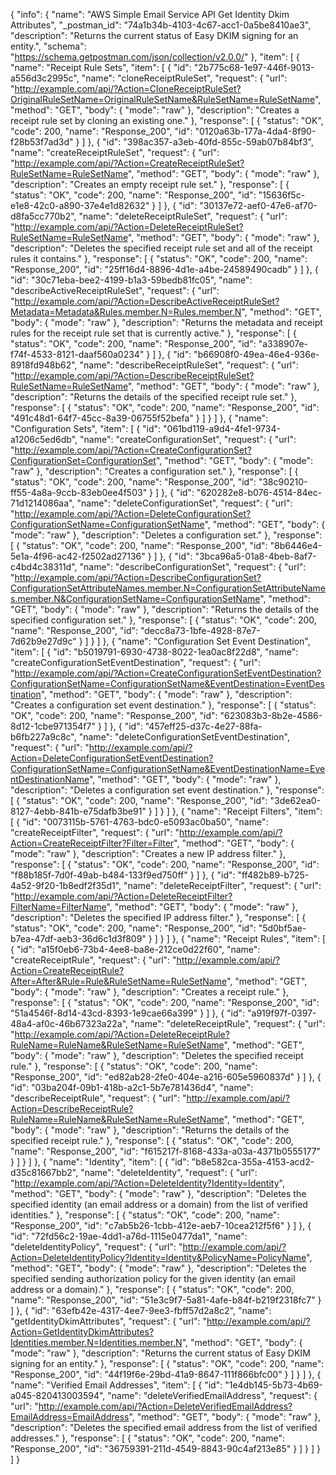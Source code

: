{
  "info": {
    "name": "AWS Simple Email Service API Get Identity Dkim Attributes",
    "_postman_id": "74a1b34b-4103-4c67-acc1-0a5be8410ae3",
    "description": "Returns the current status of Easy DKIM signing for an entity.",
    "schema": "https://schema.getpostman.com/json/collection/v2.0.0/"
  },
  "item": [
    {
      "name": "Receipt Rule Sets",
      "item": [
        {
          "id": "2b775c68-1e97-446f-9013-a556d3c2995c",
          "name": "cloneReceiptRuleSet",
          "request": {
            "url": "http://example.com/api/?Action=CloneReceiptRuleSet?OriginalRuleSetName=OriginalRuleSetName&RuleSetName=RuleSetName",
            "method": "GET",
            "body": {
              "mode": "raw"
            },
            "description": "Creates a receipt rule set by cloning an existing one."
          },
          "response": [
            {
              "status": "OK",
              "code": 200,
              "name": "Response_200",
              "id": "0120a63b-177a-4da4-8f90-f28b53f7ad3d"
            }
          ]
        },
        {
          "id": "398ac357-a3eb-40fd-855c-59ab07b84bf3",
          "name": "createReceiptRuleSet",
          "request": {
            "url": "http://example.com/api/?Action=CreateReceiptRuleSet?RuleSetName=RuleSetName",
            "method": "GET",
            "body": {
              "mode": "raw"
            },
            "description": "Creates an empty receipt rule set."
          },
          "response": [
            {
              "status": "OK",
              "code": 200,
              "name": "Response_200",
              "id": "15636f5c-e1e8-42c0-a890-37e4e1d82632"
            }
          ]
        },
        {
          "id": "30137e72-aef0-47e6-af70-d8fa5cc770b2",
          "name": "deleteReceiptRuleSet",
          "request": {
            "url": "http://example.com/api/?Action=DeleteReceiptRuleSet?RuleSetName=RuleSetName",
            "method": "GET",
            "body": {
              "mode": "raw"
            },
            "description": "Deletes the specified receipt rule set and all of the receipt rules it contains."
          },
          "response": [
            {
              "status": "OK",
              "code": 200,
              "name": "Response_200",
              "id": "25ff16d4-8896-4d1e-a4be-24589490cadb"
            }
          ]
        },
        {
          "id": "30c71eba-bee2-4199-b1a3-59bedb81fc05",
          "name": "describeActiveReceiptRuleSet",
          "request": {
            "url": "http://example.com/api/?Action=DescribeActiveReceiptRuleSet?Metadata=Metadata&Rules.member.N=Rules.member.N",
            "method": "GET",
            "body": {
              "mode": "raw"
            },
            "description": "Returns the metadata and receipt rules for the receipt rule set that is currently active."
          },
          "response": [
            {
              "status": "OK",
              "code": 200,
              "name": "Response_200",
              "id": "a338907e-f74f-4533-8121-daaf560a0234"
            }
          ]
        },
        {
          "id": "b66908f0-49ea-46e4-936e-8918fd948b62",
          "name": "describeReceiptRuleSet",
          "request": {
            "url": "http://example.com/api/?Action=DescribeReceiptRuleSet?RuleSetName=RuleSetName",
            "method": "GET",
            "body": {
              "mode": "raw"
            },
            "description": "Returns the details of the specified receipt rule set."
          },
          "response": [
            {
              "status": "OK",
              "code": 200,
              "name": "Response_200",
              "id": "491c48d1-64f7-45cc-8a39-06755f52befa"
            }
          ]
        }
      ]
    },
    {
      "name": "Configuration Sets",
      "item": [
        {
          "id": "061bd119-a9d4-4fe1-9734-a1206c5ed6db",
          "name": "createConfigurationSet",
          "request": {
            "url": "http://example.com/api/?Action=CreateConfigurationSet?ConfigurationSet=ConfigurationSet",
            "method": "GET",
            "body": {
              "mode": "raw"
            },
            "description": "Creates a configuration set."
          },
          "response": [
            {
              "status": "OK",
              "code": 200,
              "name": "Response_200",
              "id": "38c90210-ff55-4a8a-9ccb-83eb0ee4f503"
            }
          ]
        },
        {
          "id": "620282e8-b076-4514-84ec-71d1214086aa",
          "name": "deleteConfigurationSet",
          "request": {
            "url": "http://example.com/api/?Action=DeleteConfigurationSet?ConfigurationSetName=ConfigurationSetName",
            "method": "GET",
            "body": {
              "mode": "raw"
            },
            "description": "Deletes a configuration set."
          },
          "response": [
            {
              "status": "OK",
              "code": 200,
              "name": "Response_200",
              "id": "8b6446e4-5e1a-4f96-ac42-f2502ad27136"
            }
          ]
        },
        {
          "id": "3bca96a5-01a8-4beb-8af7-c4bd4c38311d",
          "name": "describeConfigurationSet",
          "request": {
            "url": "http://example.com/api/?Action=DescribeConfigurationSet?ConfigurationSetAttributeNames.member.N=ConfigurationSetAttributeNames.member.N&ConfigurationSetName=ConfigurationSetName",
            "method": "GET",
            "body": {
              "mode": "raw"
            },
            "description": "Returns the details of the specified configuration set."
          },
          "response": [
            {
              "status": "OK",
              "code": 200,
              "name": "Response_200",
              "id": "decc8a73-1bfe-4928-87e7-7d62b9e27d9c"
            }
          ]
        }
      ]
    },
    {
      "name": "Configuration Set Event Destination",
      "item": [
        {
          "id": "b5019791-6930-4738-8022-1ea0ac8f22d8",
          "name": "createConfigurationSetEventDestination",
          "request": {
            "url": "http://example.com/api/?Action=CreateConfigurationSetEventDestination?ConfigurationSetName=ConfigurationSetName&EventDestination=EventDestination",
            "method": "GET",
            "body": {
              "mode": "raw"
            },
            "description": "Creates a configuration set event destination."
          },
          "response": [
            {
              "status": "OK",
              "code": 200,
              "name": "Response_200",
              "id": "623083b3-8b2e-4586-8d12-1cbe971354f7"
            }
          ]
        },
        {
          "id": "457eff25-d37c-4e27-88fa-b6fb227a9c8c",
          "name": "deleteConfigurationSetEventDestination",
          "request": {
            "url": "http://example.com/api/?Action=DeleteConfigurationSetEventDestination?ConfigurationSetName=ConfigurationSetName&EventDestinationName=EventDestinationName",
            "method": "GET",
            "body": {
              "mode": "raw"
            },
            "description": "Deletes a configuration set event destination."
          },
          "response": [
            {
              "status": "OK",
              "code": 200,
              "name": "Response_200",
              "id": "3de62ea0-8127-4ebb-841b-e75dafb3be91"
            }
          ]
        }
      ]
    },
    {
      "name": "Receipt Filters",
      "item": [
        {
          "id": "0073115b-5761-4763-bdc0-e5093ac0ba50",
          "name": "createReceiptFilter",
          "request": {
            "url": "http://example.com/api/?Action=CreateReceiptFilter?Filter=Filter",
            "method": "GET",
            "body": {
              "mode": "raw"
            },
            "description": "Creates a new IP address filter."
          },
          "response": [
            {
              "status": "OK",
              "code": 200,
              "name": "Response_200",
              "id": "f88b185f-7d0f-49ab-b484-133f9ed750ff"
            }
          ]
        },
        {
          "id": "ff482b89-b725-4a52-9f20-1b8edf2f35d1",
          "name": "deleteReceiptFilter",
          "request": {
            "url": "http://example.com/api/?Action=DeleteReceiptFilter?FilterName=FilterName",
            "method": "GET",
            "body": {
              "mode": "raw"
            },
            "description": "Deletes the specified IP address filter."
          },
          "response": [
            {
              "status": "OK",
              "code": 200,
              "name": "Response_200",
              "id": "5d0bf5ae-b7ea-47df-aeb3-36d6c1d3f809"
            }
          ]
        }
      ]
    },
    {
      "name": "Receipt Rules",
      "item": [
        {
          "id": "a15f0eb6-73b4-4ee8-ba8e-212ce0d22f60",
          "name": "createReceiptRule",
          "request": {
            "url": "http://example.com/api/?Action=CreateReceiptRule?After=After&Rule=Rule&RuleSetName=RuleSetName",
            "method": "GET",
            "body": {
              "mode": "raw"
            },
            "description": "Creates a receipt rule."
          },
          "response": [
            {
              "status": "OK",
              "code": 200,
              "name": "Response_200",
              "id": "51a4546f-8d14-43cd-8393-1e9cae66a399"
            }
          ]
        },
        {
          "id": "a919f97f-0397-48a4-af0c-46b67323a22a",
          "name": "deleteReceiptRule",
          "request": {
            "url": "http://example.com/api/?Action=DeleteReceiptRule?RuleName=RuleName&RuleSetName=RuleSetName",
            "method": "GET",
            "body": {
              "mode": "raw"
            },
            "description": "Deletes the specified receipt rule."
          },
          "response": [
            {
              "status": "OK",
              "code": 200,
              "name": "Response_200",
              "id": "ed82ab28-2fe0-404e-a216-605e5960837d"
            }
          ]
        },
        {
          "id": "03ba204f-09b1-418b-a2c1-5b7e781436d4",
          "name": "describeReceiptRule",
          "request": {
            "url": "http://example.com/api/?Action=DescribeReceiptRule?RuleName=RuleName&RuleSetName=RuleSetName",
            "method": "GET",
            "body": {
              "mode": "raw"
            },
            "description": "Returns the details of the specified receipt rule."
          },
          "response": [
            {
              "status": "OK",
              "code": 200,
              "name": "Response_200",
              "id": "f615217f-8168-433a-a03a-4371b0555177"
            }
          ]
        }
      ]
    },
    {
      "name": "Identity",
      "item": [
        {
          "id": "b8e582ca-355a-4153-acd2-d35c81667bb2",
          "name": "deleteIdentity",
          "request": {
            "url": "http://example.com/api/?Action=DeleteIdentity?Identity=Identity",
            "method": "GET",
            "body": {
              "mode": "raw"
            },
            "description": "Deletes the specified identity (an email address or a domain) from the list of verified identities."
          },
          "response": [
            {
              "status": "OK",
              "code": 200,
              "name": "Response_200",
              "id": "c7ab5b26-1cbb-412e-aeb7-10cea212f5f6"
            }
          ]
        },
        {
          "id": "72fd56c2-19ae-4dd1-a76d-1115e0477da1",
          "name": "deleteIdentityPolicy",
          "request": {
            "url": "http://example.com/api/?Action=DeleteIdentityPolicy?Identity=Identity&PolicyName=PolicyName",
            "method": "GET",
            "body": {
              "mode": "raw"
            },
            "description": "Deletes the specified sending authorization policy for the given identity (an email address or a domain)."
          },
          "response": [
            {
              "status": "OK",
              "code": 200,
              "name": "Response_200",
              "id": "51e3c9f7-5a81-4afe-b84f-b219f2318fc7"
            }
          ]
        },
        {
          "id": "63efb42e-4317-4ee7-9ee3-fbff57d2a8c2",
          "name": "getIdentityDkimAttributes",
          "request": {
            "url": "http://example.com/api/?Action=GetIdentityDkimAttributes?Identities.member.N=Identities.member.N",
            "method": "GET",
            "body": {
              "mode": "raw"
            },
            "description": "Returns the current status of Easy DKIM signing for an entity."
          },
          "response": [
            {
              "status": "OK",
              "code": 200,
              "name": "Response_200",
              "id": "44f19f6e-29bd-41a9-8647-111f866bfc00"
            }
          ]
        }
      ]
    },
    {
      "name": "Verified Email Addresses",
      "item": [
        {
          "id": "1e4db145-5b73-4b69-a045-820413003594",
          "name": "deleteVerifiedEmailAddress",
          "request": {
            "url": "http://example.com/api/?Action=DeleteVerifiedEmailAddress?EmailAddress=EmailAddress",
            "method": "GET",
            "body": {
              "mode": "raw"
            },
            "description": "Deletes the specified email address from the list of verified addresses."
          },
          "response": [
            {
              "status": "OK",
              "code": 200,
              "name": "Response_200",
              "id": "36759391-211d-4549-8843-90c4af213e85"
            }
          ]
        }
      ]
    }
  ]
}